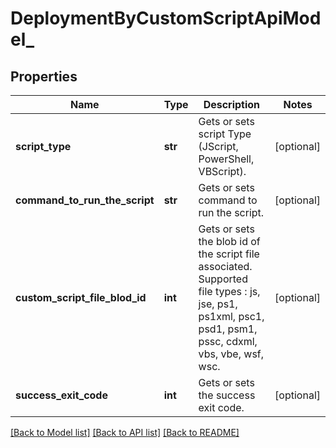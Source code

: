 # DeploymentByCustomScriptApiModel_

## Properties
Name | Type | Description | Notes
------------ | ------------- | ------------- | -------------
**script_type** | **str** | Gets or sets script Type (JScript, PowerShell, VBScript). | [optional] 
**command_to_run_the_script** | **str** | Gets or sets command to run the script. | [optional] 
**custom_script_file_blod_id** | **int** | Gets or sets the blob id of the script file associated.  Supported file types : js, jse, ps1, ps1xml, psc1, psd1, psm1, pssc, cdxml, vbs, vbe, wsf, wsc. | [optional] 
**success_exit_code** | **int** | Gets or sets the success exit code. | [optional] 

[[Back to Model list]](../README.md#documentation-for-models) [[Back to API list]](../README.md#documentation-for-api-endpoints) [[Back to README]](../README.md)


